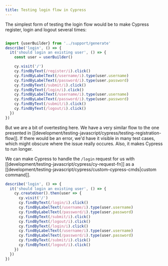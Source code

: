 ```yaml
---
title: Testing login flow in Cypress
---
```

The simplest form of testing the login flow would be to make Cypress register, login and logout several times: 

```ts

import {userBuilder} from '../support/generate'
describe('login', () => {
  it('should login an existing user', () => {
    const user = userBuilder()

    cy.visit('/')
    cy.findByText(/register/i).click()
    cy.findByLabelText(/username/i).type(user.username)
    cy.findByLabelText(/password/i).type(user.password)
    cy.findByText(/submit/i).click()
    cy.findByText(/login/i).click()
    cy.findByLabelText(/username/i).type(user.username)
    cy.findByLabelText(/password/i).type(user.password)
    cy.findByText(/submit/i).click()
    cy.findByText(/logout/i).click()
  })
})
```

But we are a bit of overtesting here. We have a very similar flow to the one presented in [[development/testing-javascript/cypress/testing-registration-flow]]. If there would be an error, we'd have it visible in many test cases, which might obscure where the issue really occures. Also, it makes Cypress to run longer. 

We can make Cypress to handle the `/login` request for us with [[development/testing-javascript/cypress/cy-request-fn]] as a [[development/testing-javascript/cypress/custom-cypress-cmds|custom command]]. 

```ts
describe('login', () => {
  it('should login an existing user', () => {
    cy.createUser().then(user => {
      cy.visit('/')
      cy.findByText(/login/i).click()
      cy.findByLabelText(/username/i).type(user.username)
      cy.findByLabelText(/password/i).type(user.password)
      cy.findByText(/submit/i).click()
      cy.findByText(/logout/i).click()
      cy.findByText(/login/i).click()
      cy.findByLabelText(/username/i).type(user.username)
      cy.findByLabelText(/password/i).type(user.password)
      cy.findByText(/submit/i).click()
      cy.findByText(/logout/i).click()
    })
  })
})

```
